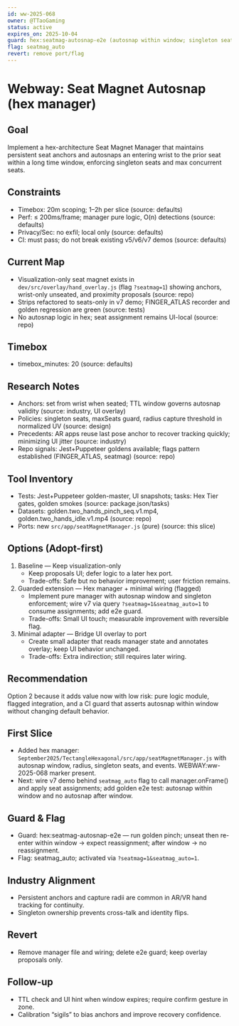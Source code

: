 ```yaml
---
id: ww-2025-068
owner: @TTaoGaming
status: active
expires_on: 2025-10-04
guard: hex:seatmag-autosnap-e2e (autosnap within window; singleton seats)
flag: seatmag_auto
revert: remove port/flag
---
```

# Webway: Seat Magnet Autosnap (hex manager)

## Goal

Implement a hex-architecture Seat Magnet Manager that maintains persistent seat anchors and autosnaps an entering wrist to the prior seat within a long time window, enforcing singleton seats and max concurrent seats.

## Constraints

- Timebox: 20m scoping; 1–2h per slice (source: defaults)
- Perf: ≤ 200ms/frame; manager pure logic, O(n) detections (source: defaults)
- Privacy/Sec: no exfil; local only (source: defaults)
- CI: must pass; do not break existing v5/v6/v7 demos (source: defaults)

## Current Map

- Visualization-only seat magnet exists in `dev/src/overlay/hand_overlay.js` (flag `?seatmag=1`) showing anchors, wrist-only unseated, and proximity proposals (source: repo)
- Strips refactored to seats-only in v7 demo; FINGER_ATLAS recorder and golden regression are green (source: tests)
- No autosnap logic in hex; seat assignment remains UI-local (source: repo)

## Timebox

- timebox_minutes: 20 (source: defaults)

## Research Notes

- Anchors: set from wrist when seated; TTL window governs autosnap validity (source: industry, UI overlay)
- Policies: singleton seats, maxSeats guard, radius capture threshold in normalized UV (source: design)
- Precedents: AR apps reuse last pose anchor to recover tracking quickly; minimizing UI jitter (source: industry)
- Repo signals: Jest+Puppeteer goldens available; flags pattern established (FINGER_ATLAS, seatmag) (source: repo)

## Tool Inventory

- Tests: Jest+Puppeteer golden-master, UI snapshots; tasks: Hex Tier gates, golden smokes (source: package.json/tasks)
- Datasets: golden.two_hands_pinch_seq.v1.mp4, golden.two_hands_idle.v1.mp4 (source: repo)
- Ports: new `src/app/seatMagnetManager.js` (pure) (source: this slice)

## Options (Adopt-first)

1. Baseline — Keep visualization-only
   - Keep proposals UI; defer logic to a later hex port.
   - Trade-offs: Safe but no behavior improvement; user friction remains.
2. Guarded extension — Hex manager + minimal wiring (flagged)
   - Implement pure manager with autosnap window and singleton enforcement; wire v7 via query `?seatmag=1&seatmag_auto=1` to consume assignments; add e2e guard.
   - Trade-offs: Small UI touch; measurable improvement with reversible flag.
3. Minimal adapter — Bridge UI overlay to port
   - Create small adapter that reads manager state and annotates overlay; keep UI behavior unchanged.
   - Trade-offs: Extra indirection; still requires later wiring.

## Recommendation

Option 2 because it adds value now with low risk: pure logic module, flagged integration, and a CI guard that asserts autosnap within window without changing default behavior.

## First Slice

- Added hex manager: `September2025/TectangleHexagonal/src/app/seatMagnetManager.js` with autosnap window, radius, singleton seats, and events. WEBWAY:ww-2025-068 marker present.
- Next: wire v7 demo behind `seatmag_auto` flag to call manager.onFrame() and apply seat assignments; add golden e2e test: autosnap within window and no autosnap after window.

## Guard & Flag

- Guard: hex:seatmag-autosnap-e2e — run golden pinch; unseat then re-enter within window → expect reassignment; after window → no reassignment.
- Flag: seatmag_auto; activated via `?seatmag=1&seatmag_auto=1`.

## Industry Alignment

- Persistent anchors and capture radii are common in AR/VR hand tracking for continuity.
- Singleton ownership prevents cross-talk and identity flips.

## Revert

- Remove manager file and wiring; delete e2e guard; keep overlay proposals only.

## Follow-up

- TTL check and UI hint when window expires; require confirm gesture in zone.
- Calibration “sigils” to bias anchors and improve recovery confidence.
